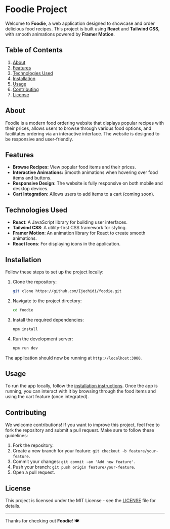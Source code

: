 # Foodie Project

Welcome to **Foodie**, a web application designed to showcase and order delicious food recipes. This project is built using **React** and **Tailwind CSS**, with smooth animations powered by **Framer Motion**.

## Table of Contents

1. [About](#about)
2. [Features](#features)
3. [Technologies Used](#technologies-used)
4. [Installation](#installation)
5. [Usage](#usage)
6. [Contributing](#contributing)
7. [License](#license)

## About

Foodie is a modern food ordering website that displays popular recipes with their prices, allows users to browse through various food options, and facilitates ordering via an interactive interface. The website is designed to be responsive and user-friendly.

## Features

- **Browse Recipes:** View popular food items and their prices.
- **Interactive Animations:** Smooth animations when hovering over food items and buttons.
- **Responsive Design:** The website is fully responsive on both mobile and desktop devices.
- **Cart Integration:** Allows users to add items to a cart (coming soon).
  
## Technologies Used

- **React**: A JavaScript library for building user interfaces.
- **Tailwind CSS**: A utility-first CSS framework for styling.
- **Framer Motion**: An animation library for React to create smooth animations.
- **React Icons**: For displaying icons in the application.

## Installation

Follow these steps to set up the project locally:

1. Clone the repository:

    ```bash
    git clone https://github.com/Ijechidi/foodie.git
    ```

2. Navigate to the project directory:

    ```bash
    cd foodie
    ```

3. Install the required dependencies:

    ```bash
    npm install
    ```

4. Run the development server:

    ```bash
    npm run dev
    ```

The application should now be running at `http://localhost:3000`.

## Usage

To run the app locally, follow the [installation instructions](#installation). Once the app is running, you can interact with it by browsing through the food items and using the cart feature (once integrated).

## Contributing

We welcome contributions! If you want to improve this project, feel free to fork the repository and submit a pull request. Make sure to follow these guidelines:

1. Fork the repository.
2. Create a new branch for your feature: `git checkout -b feature/your-feature`.
3. Commit your changes: `git commit -am 'Add new feature'`.
4. Push your branch: `git push origin feature/your-feature`.
5. Open a pull request.

## License

This project is licensed under the MIT License - see the [LICENSE](LICENSE) file for details.

---

Thanks for checking out **Foodie**! 🍽️
